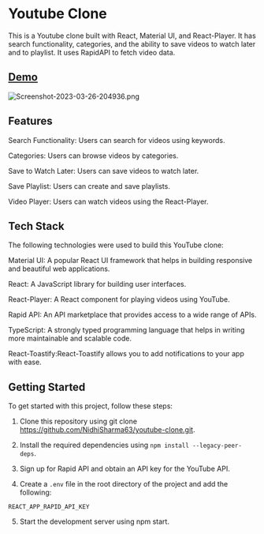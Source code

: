 # Youtube Clone

This is a Youtube clone built with React, Material UI, and React-Player. It has search functionality, categories, and the ability to save videos to watch later and to playlist. It uses RapidAPI to fetch video data.

## [Demo](https://nidhisharma63.github.io/youtube-clone/)

![Screenshot-2023-03-26-204936.png](https://i.postimg.cc/s2Ksyb8j/Screenshot-2023-03-26-204936.png)

## Features

Search Functionality: Users can search for videos using keywords.

Categories: Users can browse videos by categories.

Save to Watch Later: Users can save videos to watch later.

Save Playlist: Users can create and save playlists.

Video Player: Users can watch videos using the React-Player.

## Tech Stack

The following technologies were used to build this YouTube clone:

Material UI: A popular React UI framework that helps in building responsive and beautiful web applications.

React: A JavaScript library for building user interfaces.

React-Player: A React component for playing videos using YouTube.

Rapid API: An API marketplace that provides access to a wide range of APIs.

TypeScript: A strongly typed programming language that helps in writing more maintainable and scalable code.

React-Toastify:React-Toastify allows you to add notifications to your app with ease.

## Getting Started

To get started with this project, follow these steps:

1. Clone this repository using git clone https://github.com/NidhiSharma63/youtube-clone.git.

2. Install the required dependencies using `npm install --legacy-peer-deps`.

3. Sign up for Rapid API and obtain an API key for the YouTube API.

4. Create a `.env` file in the root directory of the project and add the following:

```
REACT_APP_RAPID_API_KEY
```

5. Start the development server using npm start.
